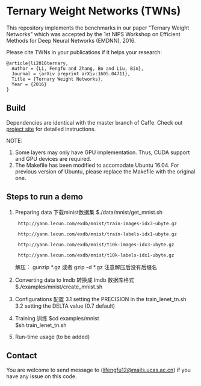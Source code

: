 # Ternary Weight Networks (TWNs)

This repository implements the benchmarks in our paper "Ternary Weight Networks" which was accepted by the 1st NIPS Workshop on Efficient Methods for Deep Neural Networks (EMDNN), 2016.  

Please cite TWNs in your publications if it helps your research:

    @article{li2016ternary,
      Author = {Li, Fengfu and Zhang, Bo and Liu, Bin},
      Journal = {arXiv preprint arXiv:1605.04711},
      Title = {Ternary Weight Networks},
      Year = {2016}
    }

## Build

Dependencies are identical with the master branch of Caffe. Check out [project site](http://caffe.berkeleyvision.org) for detailed instructions.

NOTE:  
1. Some layers may only have GPU implementation. Thus, CUDA support and GPU devices are required.  
2. The Makefile has been modified to accomodate Ubuntu 16.04. For previous version of Ubuntu, please replace the Makefile with the original one.

## Steps to run a demo  
1. Preparing data  下载minist数据集 
$./data/mnist/get_mnist.sh

        http://yann.lecun.com/exdb/mnist/train-images-idx3-ubyte.gz

        http://yann.lecun.com/exdb/mnist/train-labels-idx1-ubyte.gz

        http://yann.lecun.com/exdb/mnist/t10k-images-idx3-ubyte.gz

        http://yann.lecun.com/exdb/mnist/t10k-labels-idx1-ubyte.gz


    解压：
    gunzip *.gz 或者 gzip -d *.gz  注意解压后没有后缀名

2. Converting data to lmdb   转换成 lmdb 数据库格式
$./examples/mnist/create_mnist.sh


3. Configurations   配置
3.1 setting the PRECISION in the train_lenet_tn.sh  
3.2 setting the DELTA value (0.7 default)  

4. Training         训练
$cd examples/mnist  
$sh train_lenet_tn.sh

5. Run-time usage (to be added)

## Contact

You are welcome to send message to (lifengfu12@mails.ucas.ac.cn) if you have any issue on this code.


